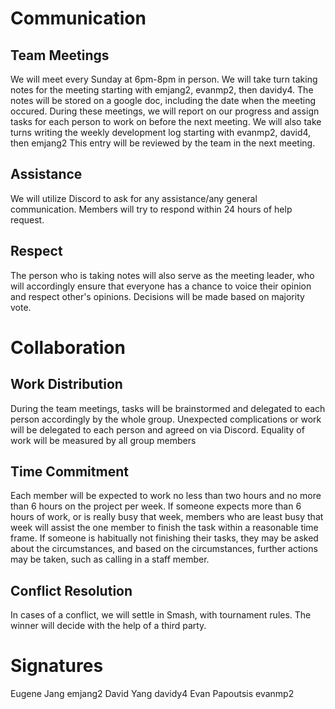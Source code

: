 # Communication

## Team Meetings
We will meet every Sunday at 6pm-8pm in person. 
We will take turn taking notes for the meeting starting with emjang2, evanmp2, then davidy4.
The notes will be stored on a google doc, including the date when the meeting occured.
During these meetings, we will report on our progress and assign tasks for each person to work on before the next meeting.
We will also take turns writing the weekly development log starting with evanmp2, david4, then emjang2
This entry will be reviewed by the team in the next meeting.

## Assistance
We will utilize Discord to ask for any assistance/any general communication. Members will try to respond within 24 hours of help request.

## Respect
The person who is taking notes will also serve as the meeting leader, who will accordingly ensure that everyone has a chance to voice their opinion and respect other's opinions. 
Decisions will be made based on majority vote.

# Collaboration

## Work Distribution
During the team meetings, tasks will be brainstormed and delegated to each person accordingly by the whole group. 
Unexpected complications or work will be delegated to each person and agreed on via Discord.
Equality of work will be measured by all group members

## Time Commitment
Each member will be expected to work no less than two hours and no more than 6 hours on the project per week. 
If someone expects more than 6 hours of work, or is really busy that week, members who are least busy that week will assist the one member to finish the task within a reasonable time frame.
If someone is habitually not finishing their tasks, they may be asked about the circumstances, and based on the circumstances, further actions may be taken, such as calling in a staff member.

## Conflict Resolution
In cases of a conflict, we will settle in Smash, with tournament rules. The winner will decide with the help of a third party.

# Signatures
Eugene Jang emjang2
David Yang davidy4
Evan Papoutsis evanmp2
